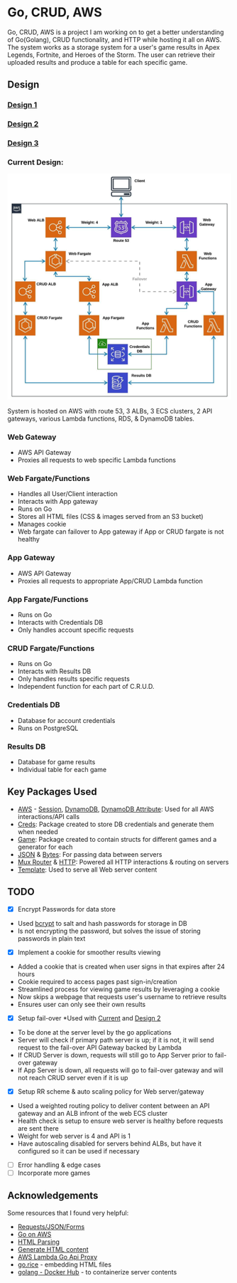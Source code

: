 # Go, CRUD, AWS
Go, CRUD, AWS is a project I am working on to get a better understanding of Go(Golang), CRUD functionality, and HTTP while hosting it all on AWS. The system works as a storage system for a user's game results in Apex Legends, Fortnite, and Heroes of the Storm.  The user can retrieve their uploaded results and produce a table for each specific game.
## Design
### [Design 1](https://github.com/dwright20/go-crud-aws/blob/master/Images/ArchitectureDiagram.jpg)
### [Design 2](https://github.com/dwright20/go-crud-aws/blob/master/Images/ArchitectureDiagram2.jpeg)
### [Design 3](https://github.com/dwright20/go-crud-aws/blob/master/Images/ArchitectureDiagram3.jpg)
### Current Design:
![Architecture Diagram](https://github.com/dwright20/go-crud-aws/blob/master/Images/ArchitectureDiagram4.jpg)


System is hosted on AWS with route 53, 3 ALBs, 3 ECS clusters, 2 API gateways, various Lambda functions, RDS, & DynamoDB  tables.
### Web Gateway
- AWS API Gateway
- Proxies all requests to web specific Lambda functions
### Web Fargate/Functions
- Handles all User/Client interaction
- Interacts with App gateway
- Runs on Go
- Stores all HTML files (CSS & images served from an S3 bucket)
- Manages cookie
- Web fargate can failover to App gateway if App or CRUD fargate is not healthy 
### App Gateway
- AWS API Gateway
- Proxies all requests to appropriate App/CRUD Lambda function
### App Fargate/Functions
- Runs on Go
- Interacts with Credentials DB
- Only handles account specific requests
### CRUD Fargate/Functions
- Runs on Go
- Interacts with Results DB
- Only handles results specific requests
- Independent function for each part of C.R.U.D.
### Credentials DB
- Database for account credentials
- Runs on PostgreSQL
### Results DB
- Database for game results
- Individual table for each game 
## Key Packages Used
- [AWS](https://github.com/aws/aws-sdk-go) - [Session](https://github.com/aws/aws-sdk-go/aws/session), [DynamoDB](https://github.com/aws/aws-sdk-go/service/dynamodb), [DynamoDB Attribute](https://github.com/aws/aws-sdk-go/service/dynamodb/dynamodbattribute): Used for all AWS interactions/API calls
- [Creds](https://github.com/dwright20/go-crud-aws/blob/master/Packages/hiddenCreds.go): Package created to store DB credentials and generate them when needed
- [Game](https://github.com/dwright20/go-crud-aws/blob/master/Packages/game.go): Package created to contain structs for different games and a generator for each
- [JSON](https://golang.org/pkg/encoding/json/) & [Bytes](https://golang.org/pkg/bytes/): For passing data between servers 
- [Mux Router](https://github.com/gorilla/mux) & [HTTP](https://golang.org/pkg/net/http/): Powered all HTTP interactions & routing on servers
- [Template](https://golang.org/pkg/html/template/): Used to serve all Web server content
## TODO
- [x] Encrypt Passwords for data store
* Used [bcrypt](https://godoc.org/golang.org/x/crypto/bcrypt#GenerateFromPassword) to salt and hash passwords for storage in DB
* Is not encrypting the password, but solves the issue of storing passwords in plain text
- [x] Implement a cookie for smoother results viewing
* Added a cookie that is created when user signs in that expires after 24 hours
* Cookie required to access pages past sign-in/creation
* Streamlined process for viewing game results by leveraging a cookie
* Now skips a webpage that requests user's username to retrieve results
* Ensures user can only see their own results
- [x] Setup fail-over *Used with [Current](https://github.com/dwright20/go-crud-aws/blob/master/Images/ArchitectureDiagram4.jpg) and [Design 2](https://github.com/dwright20/go-crud-aws/blob/master/Images/ArchitectureDiagram2.jpeg)
* To be done at the server level by the go applications
* Server will check if primary path server is up; if it is not, it will send request to the fail-over API Gateway backed by Lambda
* If CRUD Server is down, requests will still go to App Server prior to fail-over gateway
* If App Server is down, all requests will go to fail-over gateway and will not reach CRUD server even if it is up
- [x] Setup RR scheme & auto scaling policy for Web server/gateway
* Used a weighted routing policy to deliver content between an API gateway and an ALB infront of the web ECS cluster
* Health check is setup to ensure web server is healthy before requests are sent there
* Weight for web server is 4 and API is 1
* Have autoscaling disabled for servers behind ALBs, but have it configured so it can be used if necessary
- [ ] Error handling & edge cases
- [ ] Incorporate more games
## Acknowledgements
Some resources that I found very helpful:
* [Requests/JSON/Forms](http://polyglot.ninja/golang-making-http-requests/)
* [Go on AWS](https://hackernoon.com/deploying-a-go-application-on-aws-ec2-76390c09c2c5)
* [HTML Parsing](https://stackoverflow.com/questions/30109061/golang-parse-html-extract-all-content-with-body-body-tags)
* [Generate HTML content](https://stackoverflow.com/questions/19991124/go-template-html-iteration-to-generate-table-from-struct)
* [AWS Lambda Go Api Proxy](https://github.com/awslabs/aws-lambda-go-api-proxy)
* [go.rice](https://github.com/GeertJohan/go.rice) - embedding HTML files
* [golang - Docker Hub](https://hub.docker.com/_/golang) - to containerize server contents
